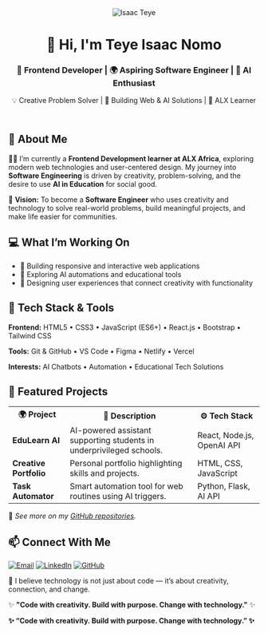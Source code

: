 

  <header>
    <img src="IMG_20250322_111848_870.jpg" alt=" Isaac Teye " />
    <h1>👋 Hi, I'm <span class="highlight">Teye Isaac Nomo</span></h1>
    <h3>🚀 Frontend Developer | 🌍 Aspiring Software Engineer | 🤖 AI Enthusiast</h3>
    <p class="typing">💡 Creative Problem Solver | 🎯 Building Web & AI Solutions | 🌱 ALX Learner</p>
  </header>

  <section>
    <h2>🧭 About Me</h2>
    <p>👨‍💻 I’m currently a <strong>Frontend Development learner at ALX Africa</strong>, exploring modern web technologies and user-centered design. My journey into <strong>Software Engineering</strong> is driven by creativity, problem-solving, and the desire to use <strong>AI in Education</strong> for social good.</p>
    <p>🎯 <strong>Vision:</strong> To become a <strong>Software Engineer</strong> who uses creativity and technology to solve real-world problems, build meaningful projects, and make life easier for communities.</p>
  </section>

  <section>
    <h2>💻 What I’m Working On</h2>
    <ul>
      <li>🚧 Building responsive and interactive web applications</li>
      <li>🤖 Exploring AI automations and educational tools</li>
      <li>🧩 Designing user experiences that connect creativity with functionality</li>
    </ul>
  </section>

  <section>
    <h2>🧠 Tech Stack & Tools</h2>
    <p><strong>Frontend:</strong> HTML5 • CSS3 • JavaScript (ES6+) • React.js • Bootstrap • Tailwind CSS</p>
    <p><strong>Tools:</strong> Git & GitHub • VS Code • Figma • Netlify • Vercel</p>
    <p><strong>Interests:</strong> AI Chatbots • Automation • Educational Tech Solutions</p>
  </section>

  <section>
    <h2>🌟 Featured Projects</h2>
    <table>
      <tr>
        <th>🌍 Project</th>
        <th>🧾 Description</th>
        <th>⚙️ Tech Stack</th>
      </tr>
      <tr>
        <td><strong>EduLearn AI</strong></td>
        <td>AI-powered assistant supporting students in underprivileged schools.</td>
        <td>React, Node.js, OpenAI API</td>
      </tr>
      <tr>
        <td><strong>Creative Portfolio</strong></td>
        <td>Personal portfolio highlighting skills and projects.</td>
        <td>HTML, CSS, JavaScript</td>
      </tr>
      <tr>
        <td><strong>Task Automator</strong></td>
        <td>Smart automation tool for web routines using AI triggers.</td>
        <td>Python, Flask, AI API</td>
      </tr>
    </table>
    <p>🔗 <em>See more on my <a href="https://github.com/Ikeconz?tab=repositories" class="highlight">GitHub repositories</a>.</em></p>
  </section>

  <section>
    <h2>📫 Connect With Me</h2>
    <div class="social-icons">
      <a href="mailto:teyeisaacnomo10@gmail.com"><img src="https://img.shields.io/badge/Email-%23D14836.svg?style=for-the-badge&logo=gmail&logoColor=white" alt="Email" /></a>
      <a href="https://linkedin.com/in/teye-isaac-9aab8334a/"><img src="https://img.shields.io/badge/LinkedIn-%230A66C2.svg?style=for-the-badge&logo=linkedin&logoColor=white" alt="LinkedIn" /></a>
      <a href="https://github.com/Ikeconz"><img src="https://img.shields.io/badge/GitHub-%23181717.svg?style=for-the-badge&logo=github&logoColor=white" alt="GitHub" /></a>
    </div>
  </section>

  <footer>
    <p>💬 I believe technology is not just about code — it’s about creativity, connection, and change.</p>
    <p>✨ <strong>"Code with creativity. Build with purpose. Change with technology."</strong> ✨</p>
  </footer>

</body>
</html>
  <b>✨ “Code with creativity. Build with purpose. Change with technology.” ✨</b>
</p>
